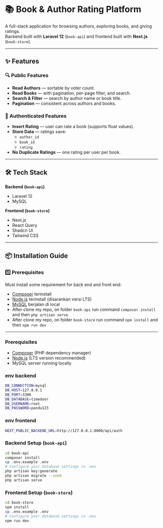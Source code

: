 # 📚 Book & Author Rating Platform

A full-stack application for browsing authors, exploring books, and giving ratings.  
Backend built with **Laravel 12** (`book-api`) and frontend built with **Next.js** (`book-store`).

---

## ✨ Features

### 🔍 Public Features
- **Read Authors** — sortable by voter count.
- **Read Books** — with pagination, per-page filter, and search.
- **Search & Filter** — search by author name or book title.
- **Pagination** — consistent across authors and books.

### 📝 Authenticated Features
- **Insert Rating** — user can rate a book (supports float values).
- **Store Data** — ratings save:
  - `author_id`
  - `book_id`
  - `rating`
- **No Duplicate Ratings** — one rating per user per book.

---

## 🛠 Tech Stack

**Backend (`book-api`)**
- Laravel 12
- MySQL

**Frontend (`book-store`)**
- Next.js
- React Query
- Shadcn UI
- Tailwind CSS

---

## 📦 Installation Guide

### 1️⃣ Prerequisites
Must install some requirement for back end and front end:
- [Composer](https://getcomposer.org/download/) terinstall
- [Node.js](https://nodejs.org/) terinstall (disarankan versi LTS)
- [MySQL](https://dev.mysql.com/downloads/) berjalan di local
- After clone my repo, on folder `book-api` run command `composer install` and then `php artisan serve`
- After clone my repo, on folder `book-store` run command `npm install` and then `npm run dev`

---

### Prerequisites
- [Composer](https://getcomposer.org/download/) (PHP dependency manager)
- [Node.js](https://nodejs.org/) (LTS version recommended)
- MySQL server running locally


### env backend

```bash
DB_CONNECTION=mysql
DB_HOST=127.0.0.1
DB_PORT=3306
DB_DATABASE=timedoor
DB_USERNAME=root
DB_PASSWORD=pandu123
```

### env frontend

```bash
NEXT_PUBLIC_BACKEND_URL=http://127.0.0.1:8000/api/auth
```


### Backend Setup (`book-api`)
```bash
cd book-api
composer install
cp .env.example .env
# Configure your database settings in .env
php artisan key:generate
php artisan migrate --seed
php artisan serve
```

### Frontend Setup (`book-store`)
```bash
cd book-store
npm install
cp .env.example .env
# Configure your database settings in .env
npm run dev
```
